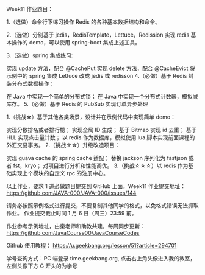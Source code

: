 Week11 作业题目：

1.（选做）命令行下练习操作 Redis 的各种基本数据结构和命令。

2.（选做）分别基于 jedis，RedisTemplate，Lettuce，Redission 实现 redis 基本操作的 demo，可以使用 spring-boot 集成上述工具。

3.（选做）spring 集成练习:

实现 update 方法，配合 @CachePut
实现 delete 方法，配合 @CacheEvict
将示例中的 spring 集成 Lettuce 改成 jedis 或 redisson
4.（必做）基于 Redis 封装分布式数据操作：

在 Java 中实现一个简单的分布式锁；
在 Java 中实现一个分布式计数器，模拟减库存。
5.（必做）基于 Redis 的 PubSub 实现订单异步处理

1.（挑战☆）基于其他各类场景，设计并在示例代码中实现简单 demo：

实现分数排名或者排行榜；
实现全局 ID 生成；
基于 Bitmap 实现 id 去重；
基于 HLL 实现点击量计数；
以 redis 作为数据库，模拟使用 lua 脚本实现前面课程的外汇交易事务。
2.（挑战☆☆）升级改造项目：

实现 guava cache 的 spring cache 适配；
替换 jackson 序列化为 fastjson 或者 fst，kryo；
对项目进行分析和性能调优。
3.（挑战☆☆☆）以 redis 作为基础实现上个模块的自定义 rpc 的注册中心。

以上作业，要求 1 道必做题目提交到 GitHub 上面，Week11 作业提交地址：
https://github.com/JAVA-000/JAVA-000/issues/144

请务必按照示例格式进行提交，不要复制其他同学的格式，以免格式错误无法抓取作业。
作业提交截止时间 1 月 6 日（周三）23:59 前。

作业参考示例地址，由秦老师和助教共建，每周同步更新： https://github.com/JavaCourse00/JavaCourseCodes

Github 使用教程： https://u.geekbang.org/lesson/51?article=294701

学号查询方式：PC 端登录 time.geekbang.org, 点击右上角头像进入我的教室，左侧头像下方 G 开头的为学号